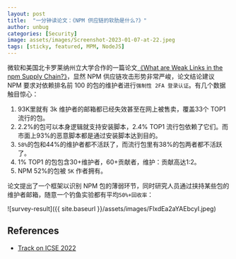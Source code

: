```yaml
---
layout: post
title:  "一分钟读论文：《NPM 供应链的软肋是什么?》"
author: unbug
categories: [Security]
image: assets/images/Screenshot-2023-01-07-at-22.jpeg
tags: [sticky, featured, MPM, NodeJS]
---
```

微软和美国北卡罗莱纳州立大学合作的一篇论文[《What are Weak Links in the npm Supply Chain?》][paper1-url]，显然 NPM 供应链攻击形势非常严峻，论文结论建议 NPM 要求对依赖排名前 100 的包的维护者进行`强制性 2FA 登录认证`。有几个数据触目惊心：
1. 93K里就有 3k  维护者的邮箱都已经失效甚至在网上被售卖，覆盖33个 TOP1 流行的包。
2. 2.2%的包可以本身逻辑就支持安装脚本，2.4% TOP1 流行包依赖了它们。而市面上93%的恶意脚本都是通过安装脚本达到目的。
3. `58%`的包和44%的维护者都不活跃了，而流行包里有38%的包两者都不活跃了。
4. 1% TOP1 的包包含30+维护者，60+贡献者，维护：贡献高达1:2。
5. NPM 52%的包被 `5K` 作者拥有。

论文提出了一个框架以识别 NPM 包的薄弱环节，同时研究人员通过挟持某些包的维护者邮箱，随意一个钓鱼实验都有平均`50%+回收率`：

![survey-result]({{ site.baseurl }}/assets/images/FlxdEa2aYAEbcyI.jpeg)


## References
- [Track on ICSE 2022][links-1]


[paper1-url]: https://arxiv.org/pdf/2112.10165.pdf

[links-1]: https://conf.researchr.org/details/icse-2022/icse-2022-seip---software-engineering-in-practice/39/What-are-Weak-Links-in-the-npm-Supply-Chain-#
